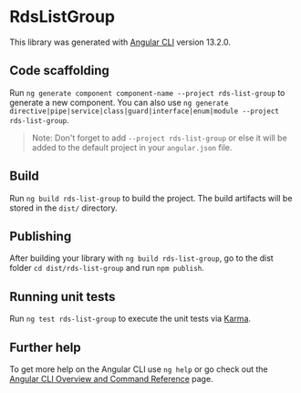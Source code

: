 # RdsListGroup

This library was generated with [Angular CLI](https://github.com/angular/angular-cli) version 13.2.0.

## Code scaffolding

Run `ng generate component component-name --project rds-list-group` to generate a new component. You can also use `ng generate directive|pipe|service|class|guard|interface|enum|module --project rds-list-group`.
> Note: Don't forget to add `--project rds-list-group` or else it will be added to the default project in your `angular.json` file. 

## Build

Run `ng build rds-list-group` to build the project. The build artifacts will be stored in the `dist/` directory.

## Publishing

After building your library with `ng build rds-list-group`, go to the dist folder `cd dist/rds-list-group` and run `npm publish`.

## Running unit tests

Run `ng test rds-list-group` to execute the unit tests via [Karma](https://karma-runner.github.io).

## Further help

To get more help on the Angular CLI use `ng help` or go check out the [Angular CLI Overview and Command Reference](https://angular.io/cli) page.
